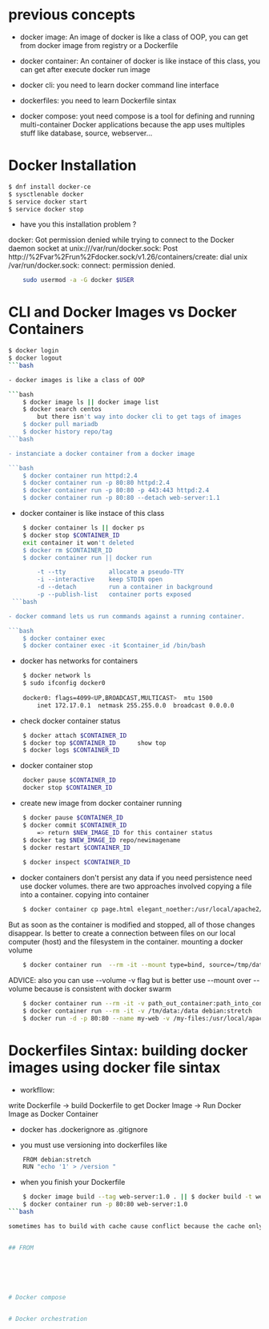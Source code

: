 # previous concepts 

- docker image: An image of docker is like a class of OOP, you can get from docker image from registry or a Dockerfile

- docker container: An container of docker is like instace of this class, you can get after execute docker run image

- docker cli: you need to learn docker command line interface

- dockerfiles: you need to learn Dockerfile sintax

- docker compose: yout need compose is a tool for defining and running multi-container Docker applications because the app uses multiples stuff like database, source, webserver...


# Docker Installation

```bash
$ dnf install docker-ce
$ sysctlenable docker
$ service docker start
$ service docker stop
```

- have you this installation problem ?

docker: Got permission denied while trying to connect to the Docker daemon socket at unix:///var/run/docker.sock: Post http://%2Fvar%2Frun%2Fdocker.sock/v1.26/containers/create: dial unix /var/run/docker.sock: connect: permission denied.

```bash
	sudo usermod -a -G docker $USER
```














# CLI and Docker Images vs Docker Containers

```bash
$ docker login
$ docker logout
```bash

- docker images is like a class of OOP

```bash
	$ docker image ls || docker image list
	$ docker search centos
		but there isn't way into docker cli to get tags of images
	$ docker pull mariadb
	$ docker history repo/tag
```bash

- instanciate a docker container from a docker image

```bash
	$ docker container run httpd:2.4
	$ docker container run -p 80:80 httpd:2.4
	$ docker container run -p 80:80 -p 443:443 httpd:2.4
	$ docker container run -p 80:80 --detach web-server:1.1 
```

- docker container is like instace of this class

```bash
	$ docker container ls || docker ps
	$ docker stop $CONTAINER_ID
	exit container it won't deleted
	$ docker rm $CONTAINER_ID
	$ docker container run || docker run

		-t --tty 			allocate a pseudo-TTY
		-i --interactive	keep STDIN open
		-d --detach			run a container in background
		-p --publish-list	container ports exposed
 ```bash

- docker command lets us run commands against a running container.

```bash
	$ docker container exec
	$ docker container exec -it $container_id /bin/bash
```

- docker has networks for containers

```bash
	$ docker network ls
	$ sudo ifconfig docker0
	
	docker0: flags=4099<UP,BROADCAST,MULTICAST>  mtu 1500
        inet 172.17.0.1  netmask 255.255.0.0  broadcast 0.0.0.0
```

- check docker container status

```bash
	$ docker attach $CONTAINER_ID
	$ docker top $CONTAINER_ID		show top 
	$ docker logs $CONTAINER_ID	
```

- docker container stop

```bash
	docker pause $CONTAINER_ID
	docker stop $CONTAINER_ID
```

- create new image from docker container running

```bash
	$ docker pause $CONTAINER_ID
	$ docker commit $CONTAINER_ID
		=> return $NEW_IMAGE_ID for this container status
	$ docker tag $NEW_IMAGE_ID repo/newimagename
	$ docker restart $CONTAINER_ID
	
	$ docker inspect $CONTAINER_ID	
```

- docker containers don't persist any data if you need persistence need use docker volumes. there are two approaches involved copying a file into a container. copying into container

```bash
	$ docker container cp page.html elegant_noether:/usr/local/apache2/htdocs/
```

But as soon as the container is modified and stopped, all of those changes disappear. Is better to create a connection between files on our local computer (host) and the filesystem in the container. mounting a docker volume


```bash
	$ docker container run  --rm -it --mount type=bind, source=/tmp/data, destination=/data debian stretch
```
ADVICE: also you can use --volume -v flag but is better use --mount over --volume because is consistent with docker swarm

```bash
	$ docker container run --rm -it -v path_out_container:path_into_container
	$ docker container run --rm -it -v /tm/data:/data debian:stretch
	$ docker run -d -p 80:80 --name my-web -v /my-files:/usr/local/apache2/htdocs web-server:1.1
```

























# Dockerfiles Sintax: building docker images using docker file sintax

- workfllow:

write Dockerfile -> build Dockerfile to get Docker Image -> Run Docker Image as Docker Container

- docker has .dockerignore as .gitignore

- you must use versioning into dockerfiles like

```bash
	FROM debian:stretch
	RUN "echo '1' > /version "
```

- when you finish your Dockerfile

```bash
	$ docker image build --tag web-server:1.0 . || $ docker build -t webserver:1.0 .
	$ docker container run -p 80:80 web-server:1.0
```bash

sometimes has to build with cache cause conflict because the cache only is invalidate when there are new version of image. For this cases... build with --no-cache flag


## FROM






# Docker compose


# Docker orchestration